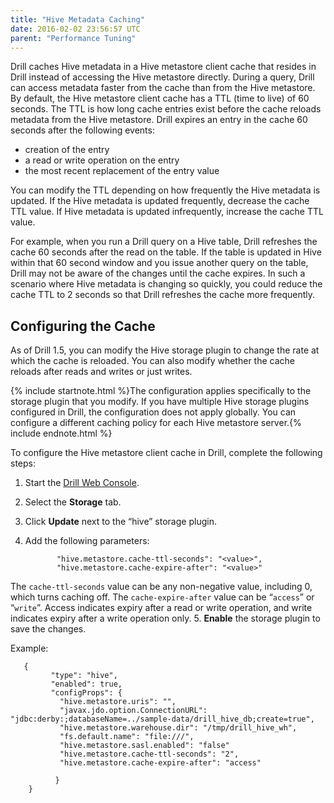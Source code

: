 ```yaml
---
title: "Hive Metadata Caching"
date: 2016-02-02 23:56:57 UTC
parent: "Performance Tuning"
---
```


Drill caches Hive metadata in a Hive metastore client cache that resides in Drill instead of accessing the Hive metastore directly. During a query, Drill can access metadata faster from the cache than from the Hive metastore. By default, the Hive metastore client cache has a TTL (time to live) of 60 seconds. The TTL is how long cache entries exist before the cache reloads metadata from the Hive metastore. Drill expires an entry in the cache 60 seconds after the following events:  

*  creation of the entry
*  a read or write operation on the entry
*  the most recent replacement of the entry value  

You can modify the TTL depending on how frequently the Hive metadata is updated. If the Hive metadata is updated frequently, decrease the cache TTL value. If Hive metadata is updated infrequently, increase the cache TTL value.

For example, when you run a Drill query on a Hive table, Drill refreshes the cache 60 seconds after the read on the table. If the table is updated in Hive within that 60 second window and you issue another query on the table, Drill may not be aware of the changes until the cache expires. In such a scenario where Hive metadata is changing so quickly, you could reduce the cache TTL to 2 seconds so that Drill refreshes the cache more frequently.  

## Configuring the Cache  

As of Drill 1.5, you can modify the Hive storage plugin to change the rate at which the cache is reloaded. You can also modify whether the cache reloads after reads and writes or just writes.  

{% include startnote.html %}The configuration applies specifically to the storage plugin that you modify. If you have multiple Hive storage plugins configured in Drill, the configuration does not apply globally. You can configure a different caching policy for each Hive metastore server.{% include endnote.html %}  

To configure the Hive metastore client cache in Drill, complete the following steps:  

1. Start the [Drill Web Console]({{site.baseurl}}/docs/starting-the-web-console/).
2. Select the **Storage** tab.
3. Click **Update** next to the “hive” storage plugin.
4. Add the following parameters:  

              "hive.metastore.cache-ttl-seconds": "<value>",
              "hive.metastore.cache-expire-after": "<value>"  
The `cache-ttl-seconds` value can be any non-negative value, including 0, which turns caching off. The `cache-expire-after` value can be “`access`” or “`write`”. Access indicates expiry after a read or write operation, and write indicates expiry after a write operation only.
5. **Enable** the storage plugin to save the changes.  

Example:  

       {
             "type": "hive",
             "enabled": true,
             "configProps": {
               "hive.metastore.uris": "",
               "javax.jdo.option.ConnectionURL": "jdbc:derby:;databaseName=../sample-data/drill_hive_db;create=true",
               "hive.metastore.warehouse.dir": "/tmp/drill_hive_wh",
               "fs.default.name": "file:///",
               "hive.metastore.sasl.enabled": "false"
        	   "hive.metastore.cache-ttl-seconds": "2",
               "hive.metastore.cache-expire-after": "access"
        
         	  }
       	}
